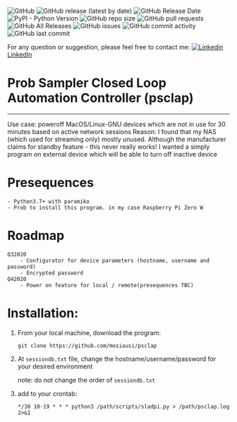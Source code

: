 ![GitHub](https://img.shields.io/github/license/mosiausi/psclap) ![GitHub release (latest by date)](https://img.shields.io/github/v/release/mosiausi/psclap) ![GitHub Release Date](https://img.shields.io/github/release-date/mosiausi/psclap) <br> ![PyPI - Python Version](https://img.shields.io/pypi/pyversions/django)
![GitHub repo size](https://img.shields.io/github/repo-size/mosiausi/psclap) ![GitHub pull requests](https://img.shields.io/github/issues-pr/mosiausi/psclap) ![GitHub All Releases](https://img.shields.io/github/downloads/mosiausi/psclap/total) ![GitHub issues](https://img.shields.io/github/issues/mosiausi/psclap) ![GitHub commit activity](https://img.shields.io/github/commit-activity/y/mosiausi/psclap) ![GitHub last commit](https://img.shields.io/github/last-commit/mosiausi/psclap)

For any question or suggestion, please feel free to contact me: [![Linkedin](https://i.stack.imgur.com/gVE0j.png) LinkedIn](https://www.linkedin.com/in/moshikon/)
&nbsp;

# Prob Sampler Closed Loop Automation Controller (psclap)
---------------------------------------------------------
Use case: poweroff MacOS/Linux-GNU devices which are not in use for 30 minutes based on active network sessions
Reason: I found that my NAS (which used for streaming only) mostly unused. 
Although the manufacturer claims for standby feature - this never really works!
I wanted a simply program on external device which will be able to turn off inactive device

# Presequences
    - Python3.7+ with paramiko
    - Prob to install this program. in my case Raspberry Pi Zero W

# Roadmap
    Q32020
        - Configurator for device parameters (hostname, username and password)
        - Encrypted password
    Q42020
        - Power on feature for local / remote(presequences TBC)

# Installation:
1. From your local machine, download the program: 

    ```git clone https://github.com/mosiausi/psclap```
2. At ```sessiondb.txt``` file, change the hostname/username/password for your desired environment

    note: do not change the order of ```sessiondb.txt```
3. add to your crontab:

    ```*/30 10-19 * * * python3 /path/scripts/sladpi.py > /path/psclap.log 2>&1```
